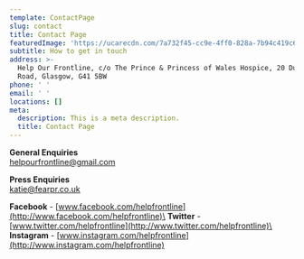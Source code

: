 ```yaml
---
template: ContactPage
slug: contact
title: Contact Page
featuredImage: 'https://ucarecdn.com/7a732f45-cc9e-4ff0-828a-7b94c419c6c9/'
subtitle: How to get in touch
address: >-
  Help Our Frontline, c/o The Prince & Princess of Wales Hospice, 20 Dumbreck
  Road, Glasgow, G41 5BW
phone: ' '
email: ' '
locations: []
meta:
  description: This is a meta description.
  title: Contact Page
---
```

**General Enquiries**\
[helpourfrontline@gmail.com](helpourfrontline@gmail.com)

**[](helpourfrontline@gmail.com)Press Enquiries**\
[katie@fearpr.co.uk](katie@fearpr.co.uk)

**Facebook** - [www.facebook.com/helpfrontline](http://www.facebook.com/helpfrontline)\
**Twitter** - [www.twitter.com/helpfrontline](http://www.twitter.com/helpfrontline)\
**Instagram** - [www.instagram.com/helpfrontline](http://www.instagram.com/helpfrontline)